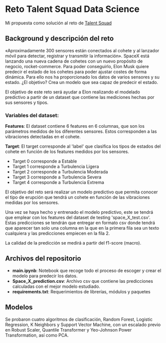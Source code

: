# Reto Talent Squad Data Science
Mi propuesta como solución al reto de [Talent Squad](https://nuwe.io/challenge/talent-squad-data-science-i)

## Background y descripción del reto
«Aproximadamente 300 sensores están conectados al cohete y al lanzador móvil para detectar, registrar y transmitir la información». SpaceX está lanzando una nueva cadena de cohetes con un nuevo propósito de negocio, rocket-commerce. Para poder conseguirlo, Elon Musk quiere predecir el estado de los cohetes para poder ajustar costes de forma dinámica. Para ello nos ha proporcionado los datos de varios sensores y su estado. ¿El objetivo? Crea un modelo que sea capaz de predecir el estado.

El objetivo de este reto será ayudar a Elon realizando el modelado predictivo a partir de un dataset que contiene las mediciones hechas por sus sensores y tipos.

### Variables del dataset:
**Features**: El dataset contiene 6 features en 6 columnas, que son los parámetros medidos de los diferentes sensores. Estos corresponden a las vibraciones detectadas en el cohete.

**Target**: El target corresponde al 'label' que clasifica los tipos de estados del cohete en función de los features medidos por los sensores.

   * Target 0 corresponde a Estable
   * Target 1 corresponde a Turbulencia Ligera
   * Target 2 corresponde a Turbulencia Moderada
   * Target 3 corresponde a Turbulencia Severa
   * Target 4 corresponde a Turbulencia Extrema

El objetivo del reto será realizar un modelo predictivo que permita conocer el tipo de erupción que tendrá un cohete en función de las vibraciones medidas por los sensores.

Una vez se haya hecho y entrenado el modelo predictivo, este se tendrá que emplear con los features del dataset de testing 'space_X_test.csv'. Estas predicciones se tendrán que entregar en formato csv donde tendrá que aparecer tan solo una columna en la que en la primera fila sea un texto cualquiera y las predicciones empiecen en la fila 2.

La calidad de la predicción se medirá a partir del f1-score (macro).

## Archivos del repositorio
  * __main.ipynb__: Notebook que recoge todo el proceso de escoger y crear el modelo para predecir los datos.
  * __Space_X_prediction.csv__: Archivo csv que contiene las predicciones calculadas con el mejor modelo estudiado.
  * __requirements.txt__: Requerimientos de librerías, módulos y paquetes

## Modelos 
Se probaron cuatro algoritmos de clasificación, Random Forest, Logistic Regression, K Neighbors y Support Vector Machine, con un escalado previo en Robust Scaler, Quantile Transformer y Yeo-Johnson Power Transformation, así como PCA. 
